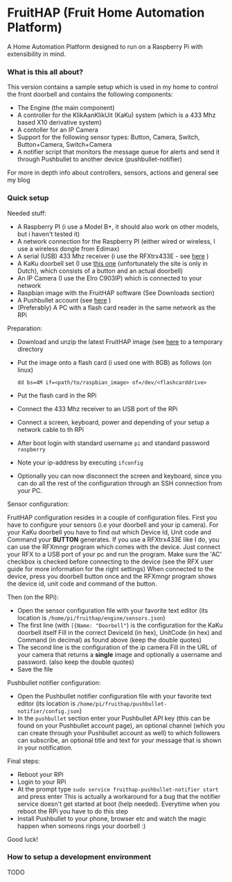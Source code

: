 # FruitHAP (Fruit Home Automation Platform) #

A Home Automation Platform designed to run on a Raspberry Pi with extensibility in mind.

### What is this all about? ###

This version contains a sample setup which is used in my home to control the front doorbell and contains the following components:

* The Engine (the main component)
* A controller for the KlikAanKlikUit (KaKu) system (which is a 433 Mhz based X10 derivative system)
* A contoller for an IP Camera
* Support for the following sensor types: Button, Camera, Switch, Button+Camera, Switch+Camera
* A notifier script that monitors the message queue for alerts and send it through Pushbullet to another device (pushbullet-notifier)

For more in depth info about controllers, sensors, actions and general see my blog

### Quick setup ###

Needed stuff:

* A Raspberry PI (i use a Model B+, it should also work on other models, but i haven't tested it) 
* A network connection for the Raspberry PI (either wired or wireless, I use a wireless dongle from Edimax)
* A serial (USB) 433 Mhz receiver (i use the RFXtrx433E - see [here](http://www.rfxcom.com) )
* A KaKu doorbell set (I use [this one](http://www.klikaanklikuit.nl/shop/nl/producten-1/draadloze-deurbellen/draadloze-deurbel-acdb-7000ac-1/) (unfortunately the site is only in Dutch), which consists of a button and an actual doorbell)
* An IP Camera (I use the Elro C903IP) which is connected to your network
* Raspbian image with the FruitHAP software (See Downloads section)
* A Pushbullet account (see [here](https://www.pushbullet.com/) )
* (Preferably) A PC with a flash card reader in the same network as the RPi

Preparation:

* Download and unzip the latest FruitHAP image (see [here](http://joosten-industries.nl/files/fruithap_images/) to a temporary directory
* Put the image onto a flash card (i used one with 8GB) as follows (on linux)

  `dd bs=4M if=<path/to/raspbian_image> of=/dev/<flashcarddrive>`
  
* Put the flash card in the RPi
* Connect the 433 Mhz receiver to an USB port of the RPi
* Connect a screen, keyboard, power and depending of your setup a network cable to th RPi
* After boot login with standard username `pi` and standard password `raspberry`
* Note your ip-address by executing `ifconfig`
* Optionally you can now disconnect the screen and keyboard, since you can do all the rest of the configuration through an SSH connection from your PC.

Sensor configuration:

FruitHAP configuration resides in a couple of configuration files. 
First you have to configure your sensors (i.e your doorbell and your ip camera).
For your KaKu doorbell you have to find out which Device Id, Unit code and Command your **BUTTON** generates. If you use a RFXtrx433E like I do, you can use the RFXmngr program which comes with the device.
Just connect your RFX to a USB port of your pc and run the program. Make sure the 'AC' checkbox is checked before connecting to the device (see the RFX user guide for more information for the right settings)
When connected to the device, press you doorbell button once and the RFXmngr program shows the device id, unit code and command of the button.

Then (on the RPi):

* Open the sensor configuration file with your favorite text editor (its location is `/home/pi/fruithap/engine/sensors.json`)
* The first line (with `[{Name: "Doorbell"`) is the configuration for the KaKu doorbell itself
  Fill in the correct DeviceId (in hex), UnitCode (in hex) and Command (in decimal) as found above (keep the double quotes)
* The second line is the configuration of the ip camera
  Fill in the URL of your camera that returns a **single** image and optionally a username and password. (also keep the double quotes)
* Save the file

Pushbullet notifier configuration:

* Open the Pushbullet notifier configuration file with your favorite text editor (its location is `/home/pi/fruithap/pushbullet-notifier/config.json`)
* In the `pushbullet` section enter your Pushbullet API key (this can be found on your Pushbullet account page), an optional channel (which you can create through your Pushbullet account as well) to which followers can subscribe, 
  an optional title and text for your message that is shown in your notification.

Final steps:

* Reboot your RPi
* Login to your RPi
* At the prompt type `sudo service fruithap-pushbullet-notifier start` and press enter
  This is actually a workaround for a bug that the notifier service doesn't get started at boot (help needed). Everytime when you reboot the RPi you have to do this step
* Install Pushbullet to your phone, browser etc and watch the magic happen when someons rings your doorbell :)

Good luck!
  

















### How to setup a development environment ###

TODO